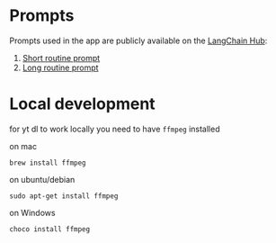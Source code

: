 # Prompts

Prompts used in the app are publicly 
available on the [LangChain Hub](https://docs.smith.langchain.com/category/hub):
1. [Short routine prompt](https://smith.langchain.com/hub/aaalexlit/sport-routine-to-program-short)
2. [Long routine prompt](https://smith.langchain.com/hub/aaalexlit/sport-routine-to-program)

# Local development
for yt dl to work locally you need to have `ffmpeg` installed

on mac
```shell
brew install ffmpeg
```

on ubuntu/debian
```shell
sudo apt-get install ffmpeg
```

on Windows
```shell
choco install ffmpeg
```